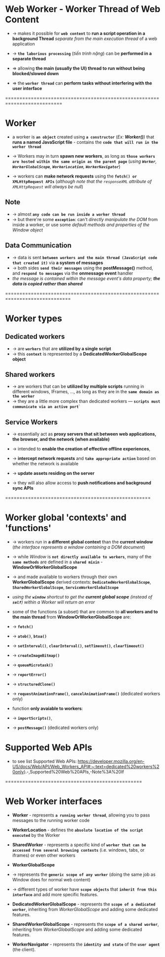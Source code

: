 
# Web Worker - Worker Thread of Web Content
* -> makes it possible for **`web content`** to **run a script operation in a background Thread** _separate from the main execution thread_ of a web application
* -> **`the laborious processing`** (_tiến trình nặng_) can be **performed in a separate thread** 

* => allowing **the main (usually the UI) thread to run without being blocked/slowed down**
* => the **`worker thread`** can **perform tasks without interfering with the user interface**

==========================================================================
# Worker
* a worker is **`an object`** created using **`a constructor`** (_Ex: **Worker()**)_ that **runs a named JavaScript file** - contains the **`code that will run in the worker thread`**

* -> Workers may in turn **spawn new workers**, as long as **`those workers are hosted within the same origin as the parent page`** (_using **`Worker`**, **`WorkerGlobalScope`**, **`WorkerLocation`**, **`WorkerNavigator`**_)
* -> workers can **make network requests** using the **`fetch() or XMLHttpRequest APIs`** (_although note that the `responseXML` attribute of `XMLHttpRequest` will always be null_)

## Note
* -> almost **`any code can be run inside a worker thread`**
* -> but there're some **`exception`**: can't _directly manipulate the DOM_ from inside a worker, or use some _default methods and properties of the Window object_

## Data Communication
* -> data is sent **`between workers and the main thread (JavaScript code that created it)`** via **a system of messages**
* -> both sides **`send their messages`** using the **postMessage()** method, and **`respond to messages`** via the **onmessage event** handler 
* _the message is contained within the message event's data property; **the data is copied rather than shared**_

=============================================================================
# Worker types
## Dedicated workers 
* -> are **`workers`** that are **utilized by a single script** 
* -> this **`context`** is represented by a **DedicatedWorkerGlobalScope object**

## Shared workers 
* -> are workers that can be **utilized by multiple scripts** running in different windows, IFrames, ..., as long as they are in the **`same domain as the worker`** 
* -> they are a little more complex than dedicated workers — **`scripts must communicate via an active port`**`

## Service Workers 
* -> essentially act as **proxy servers that sit between web applications, the browser, and the network (when available)**

* -> intended to **enable the creation of effective offline experiences**, 
* -> **intercept network requests** and **`take appropriate action`** based on whether the network is available
* -> **update assets residing on the server**
* -> they will also allow access to **push notifications and background sync APIs**

===================================================
# Worker global 'contexts' and 'functions'
* -> workers run in **a different global context** than the **current window** (_the interface represents a window containing a DOM document_)
* -> while _Window_ is **`not directly available to workers`**, many of the **`same methods`** are defined in a **`shared mixin`** - **WindowOrWorkerGlobalScope**
* -> and made available to workers through their own **WorkerGlobalScope** derived contexts: **`DedicatedWorkerGlobalScope`**, **`SharedWorkerGlobalScope`**, **`ServiceWorkerGlobalScope`**

* _using the **`window`** shortcut to get the **current global scope** (instead of **`self`**) within a Worker will return an error_

* some of the functions (a subset) that are common to **all workers and to the main thread** from **WindowOrWorkerGlobalScope** are:
* -> **`fetch()`**
* -> **`atob()`**, **`btoa()`**
* -> **`setInterval()`**, **`clearInterval()`**, **`setTimeout()`**, **`clearTimeout()`**
* -> **`createImageBitmap()`**
* -> **`queueMicrotask()`**
* -> **`reportError()`**
* -> **`structuredClone()`**
* -> **`requestAnimationFrame()`**, **`cancelAnimationFrame()`** (dedicated workers only)

* function **only avaiable to workers**: 
* -> **`importScripts()`**,
* -> **`postMessage()`** (dedicated workers only)

# Supported Web APIs
* to see list Supported Web APIs: https://developer.mozilla.org/en-US/docs/Web/API/Web_Workers_API#:~:text=dedicated%20workers%20only).-,Supported%20Web%20APIs,-Note%3A%20If

================================================
# Web Worker interfaces
* **Worker** - represents **`a running worker thread`**, allowing you to pass messages to the running worker code

* **WorkerLocation** - defines the **`absolute location of the script executed`** by the Worker

* **SharedWorker** - represents a specific kind of **`worker that can be accessed from several browsing contexts`** (i.e. windows, tabs, or iframes) or even other workers

* **WorkerGlobalScope**
* -> represents the **`generic scope of any worker`** (doing the same job as Window does for normal web content)
* -> different types of worker have **`scope objects`** that **`inherit from this interface`** and add more specific features.

* **DedicatedWorkerGlobalScope** - represents the **`scope of a dedicated worker`**, inheriting from _WorkerGlobalScope_ and adding some dedicated features.

* **SharedWorkerGlobalScope** - represents the **`scope of a shared worker`**, inheriting from _WorkerGlobalScope_ and adding some dedicated features.

* **WorkerNavigator** - represents the **`identity and state`** of the **`user agent`** (the client).


